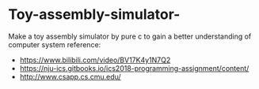 # Toy-assembly-simulator-
Make a toy assembly simulator by pure c to gain a better understanding of computer system 
reference: 
* https://www.bilibili.com/video/BV17K4y1N7Q2
* https://nju-ics.gitbooks.io/ics2018-programming-assignment/content/
* http://www.csapp.cs.cmu.edu/
